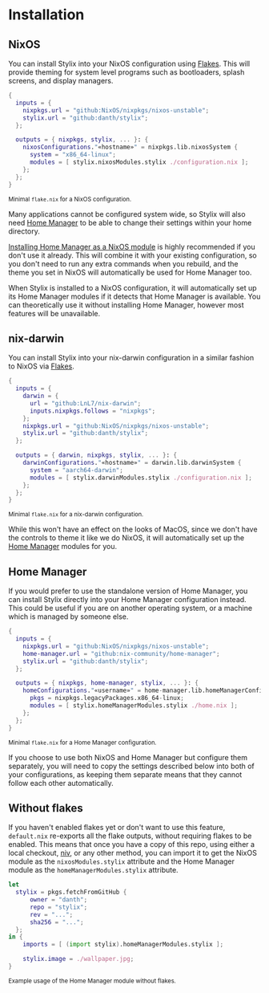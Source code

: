 # Installation

## NixOS

You can install Stylix into your NixOS configuration using [Flakes][nix-flakes].
This will provide theming for system level programs such as bootloaders, splash
screens, and display managers.

```nix
{
  inputs = {
    nixpkgs.url = "github:NixOS/nixpkgs/nixos-unstable";
    stylix.url = "github:danth/stylix";
  };

  outputs = { nixpkgs, stylix, ... }: {
    nixosConfigurations."«hostname»" = nixpkgs.lib.nixosSystem {
      system = "x86_64-linux";
      modules = [ stylix.nixosModules.stylix ./configuration.nix ];
    };
  };
}
```
<small>Minimal `flake.nix` for a NixOS configuration.</small>

Many applications cannot be configured system wide, so Stylix will also need
[Home Manager][nix-hm] to be able to change their settings within your home
directory.

[Installing Home Manager as a NixOS module](https://nix-community.github.io/home-manager/index.html#sec-install-nixos-module)
is highly recommended if you don't use it already. This will combine it with
your existing configuration, so you don't need to run any extra commands when
you rebuild, and the theme you set in NixOS will automatically be used for Home
Manager too.

When Stylix is installed to a NixOS configuration, it will automatically set up
its Home Manager modules if it detects that Home Manager is available. You can
theoretically use it without installing Home Manager, however most features
will be unavailable.

## nix-darwin

You can install Stylix into your nix-darwin configuration in a similar fashion
to NixOS via [Flakes][nix-flakes]. 

```nix
{
  inputs = {
    darwin = {
      url = "github:LnL7/nix-darwin";
      inputs.nixpkgs.follows = "nixpkgs";
    };
    nixpkgs.url = "github:NixOS/nixpkgs/nixos-unstable";
    stylix.url = "github:danth/stylix";
  };

  outputs = { darwin, nixpkgs, stylix, ... }: {
    darwinConfigurations."«hostname»" = darwin.lib.darwinSystem {
      system = "aarch64-darwin";
      modules = [ stylix.darwinModules.stylix ./configuration.nix ];
    };
  };
}
```
<small>Minimal `flake.nix` for a nix-darwin configuration.</small>

While this won't have an effect on the looks of MacOS, since we don't have the
controls to theme it like we do NixOS, it will automatically set up the [Home
Manager][nix-hm] modules for you.

## Home Manager

If you would prefer to use the standalone version of Home Manager, you can
install Stylix directly into your Home Manager configuration instead. This
could be useful if you are on another operating system, or a machine which
is managed by someone else.


```nix
{
  inputs = {
    nixpkgs.url = "github:NixOS/nixpkgs/nixos-unstable";
    home-manager.url = "github:nix-community/home-manager";
    stylix.url = "github:danth/stylix";
  };

  outputs = { nixpkgs, home-manager, stylix, ... }: {
    homeConfigurations."«username»" = home-manager.lib.homeManagerConfiguration {
      pkgs = nixpkgs.legacyPackages.x86_64-linux;
      modules = [ stylix.homeManagerModules.stylix ./home.nix ];
    };
  };
}
```
<small>Minimal `flake.nix` for a Home Manager configuration.</small>

If you choose to use both NixOS and Home Manager but configure them separately,
you will need to copy the settings described below into both of your
configurations, as keeping them separate means that they cannot follow each
other automatically.

## Without flakes

If you haven't enabled flakes yet or don't want to use this feature, `default.nix`
re-exports all the flake outputs, without requiring flakes to be enabled. This means
that once you have a copy of this repo, using either a local checkout,
[niv](https://github.com/nmattia/niv), or any other method, you can import it to
get the NixOS module as the `nixosModules.stylix` attribute and the Home Manager
module as the `homeManagerModules.stylix` attribute.

```nix
let
  stylix = pkgs.fetchFromGitHub {
      owner = "danth";
      repo = "stylix";
      rev = "...";
      sha256 = "...";
  };
in {
    imports = [ (import stylix).homeManagerModules.stylix ];

    stylix.image = ./wallpaper.jpg;
}

```
<small>Example usage of the Home Manager module without flakes.</small>

[nix-flakes]: https://nixos.wiki/wiki/Flakes
[nix-hm]: https://github.com/nix-community/home-manager

